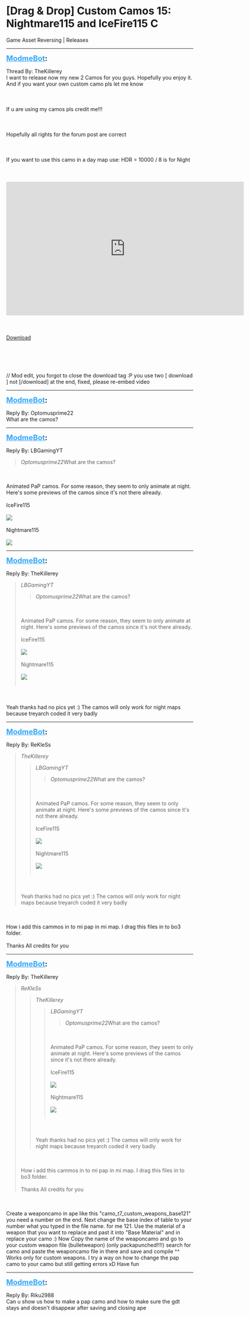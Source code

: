 # [Drag & Drop] Custom Camos 15: Nightmare115 and IceFire115 C
Game Asset Reversing | Releases

---
<strong style="font-size: 1.4em;"><span style="text-decoration: underline;text-decoration-color: #34a7f9;"><span style="color:#34a7f9;">ModmeBot</span></span>:</strong>

<p>Thread By: TheKillerey<br />I want to release now my new 2 Camos for you guys. Hopefully you enjoy it. And if you want your own custom camo pls let me know<br /><br /><br /><br />If u are using my camos pls credit me!!!<br /><br /><br /><br />Hopefully all rights for the forum post are correct<br /><br /><br /><br />If you want to use this camo in a day map use: HDR = 10000 / 8 is for Night<br /><br /><br /><br /><iframe type="text/html" width="640" height="360" src="https://www.youtube.com/embed/-vHGg9U-T3o" frameborder="0"></iframe><br /><br /><br /><br /><a href="https://mega.nz/#!29swzLLJ!p2SzQvrUdEdZttS5uADS918GuHgu3_6esmBzBDSKGyU">Download</a><br /><br /><br /><br /><br /><br />// Mod edit, you forgot to close the download tag :P you use two [ download ] not [/download] at the end, fixed, please re-embed video</p>

---
<strong style="font-size: 1.4em;"><span style="text-decoration: underline;text-decoration-color: #34a7f9;"><span style="color:#34a7f9;">ModmeBot</span></span>:</strong>

<p>Reply By: Optomusprime22<br />What are the camos?</p>

---
<strong style="font-size: 1.4em;"><span style="text-decoration: underline;text-decoration-color: #34a7f9;"><span style="color:#34a7f9;">ModmeBot</span></span>:</strong>

<p>Reply By: LBGamingYT<br /><blockquote><em>Optomusprime22</em>What are the camos?</blockquote><br /><br />Animated PaP camos. For some reason, they seem to only animate at night. Here&#39;s some previews of the camos since it&#39;s not there already.<br /><br />IceFire115<br /><br /><img style="max-width: 500px;" src="https://media.giphy.com/media/YyRdu2y2kTdkI/giphy.gif"><br /><br />Nightmare115<br /><br /><img style="max-width: 500px;" src="https://media.giphy.com/media/UfUmSDCmxNUqc/giphy.gif"></p>

---
<strong style="font-size: 1.4em;"><span style="text-decoration: underline;text-decoration-color: #34a7f9;"><span style="color:#34a7f9;">ModmeBot</span></span>:</strong>

<p>Reply By: TheKillerey<br /><blockquote><em>LBGamingYT</em><blockquote><em>Optomusprime22</em>What are the camos?</blockquote><br /><br />Animated PaP camos. For some reason, they seem to only animate at night. Here&#39;s some previews of the camos since it&#39;s not there already.<br /><br />IceFire115<br /><br /><img style="max-width: 500px;" src="https://media.giphy.com/media/YyRdu2y2kTdkI/giphy.gif"><br /><br />Nightmare115<br /><br /><img style="max-width: 500px;" src="https://media.giphy.com/media/UfUmSDCmxNUqc/giphy.gif"><br /><br /></blockquote><br /><br />Yeah thanks had no pics yet :) The camos will only work for night maps because treyarch coded it very badly</p>

---
<strong style="font-size: 1.4em;"><span style="text-decoration: underline;text-decoration-color: #34a7f9;"><span style="color:#34a7f9;">ModmeBot</span></span>:</strong>

<p>Reply By: ReKleSs<br /><blockquote><em>TheKillerey</em><blockquote><em>LBGamingYT</em><blockquote><em>Optomusprime22</em>What are the camos?</blockquote><br /><br />Animated PaP camos. For some reason, they seem to only animate at night. Here&#39;s some previews of the camos since it&#39;s not there already.<br /><br />IceFire115<br /><br /><img style="max-width: 500px;" src="https://media.giphy.com/media/YyRdu2y2kTdkI/giphy.gif"><br /><br />Nightmare115<br /><br /><img style="max-width: 500px;" src="https://media.giphy.com/media/UfUmSDCmxNUqc/giphy.gif"><br /><br /></blockquote><br /><br />Yeah thanks had no pics yet :) The camos will only work for night maps because treyarch coded it very badly</blockquote><br /><br />How i add this cammos in to mi pap in mi map. I drag this files in to bo3 folder.<br /><br />Thanks All credits for you</p>

---
<strong style="font-size: 1.4em;"><span style="text-decoration: underline;text-decoration-color: #34a7f9;"><span style="color:#34a7f9;">ModmeBot</span></span>:</strong>

<p>Reply By: TheKillerey<br /><blockquote><em>ReKleSs</em><blockquote><em>TheKillerey</em><blockquote><em>LBGamingYT</em><blockquote><em>Optomusprime22</em>What are the camos?</blockquote><br /><br />Animated PaP camos. For some reason, they seem to only animate at night. Here&#39;s some previews of the camos since it&#39;s not there already.<br /><br />IceFire115<br /><br /><img style="max-width: 500px;" src="https://media.giphy.com/media/YyRdu2y2kTdkI/giphy.gif"><br /><br />Nightmare115<br /><br /><img style="max-width: 500px;" src="https://media.giphy.com/media/UfUmSDCmxNUqc/giphy.gif"><br /><br /></blockquote><br /><br />Yeah thanks had no pics yet :) The camos will only work for night maps because treyarch coded it very badly</blockquote><br /><br />How i add this cammos in to mi pap in mi map. I drag this files in to bo3 folder.<br /><br />Thanks All credits for you</blockquote><br /><br />Create a weaponcamo in ape like this &quot;camo_t7_custom_weapons_base121&quot; you need a number on the end. Next change the base index of table to your number what you typed in the file name. for me 121. Use the material of a weapon that you want to replace and past it into &quot;Base Material&quot; and in replace your camo :) Now Copy the name of the weaponcamo and go to your custom weapon file (bulletweapon) (only packapunched!!!!) search for camo and paste the weaponcamo file in there and save and compile ^^ Works only for custom weapons. I try a way on how to change the pap camo to your camo but still getting errors xD Have fun</p>

---
<strong style="font-size: 1.4em;"><span style="text-decoration: underline;text-decoration-color: #34a7f9;"><span style="color:#34a7f9;">ModmeBot</span></span>:</strong>

<p>Reply By: Riku2988<br />Can u show us how to make a pap camo and how to make sure the gdt stays and doesn&#39;t disappear after saving and closing ape</p>
